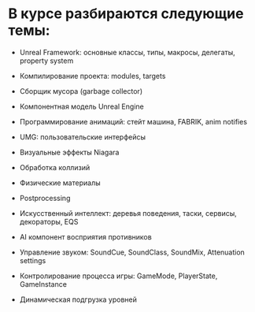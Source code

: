 
# В курсе разбираются следующие темы:

- Unreal Framework: основные классы, типы, макросы, делегаты, property system

- Компилирование проекта: modules, targets

- Сборщик мусора (garbage collector)

- Компонентная модель Unreal Engine

- Программирование анимаций: стейт машина, FABRIK, anim notifies

- UMG: пользовательские интерфейсы

- Визуальные эффекты Niagara

- Обработка коллизий

- Физические материалы

- Postprocessing

- Искусственный интеллект: деревья поведения, таски, сервисы, декораторы, EQS

- AI компонент восприятия противников

- Управление звуком: SoundCue, SoundClass, SoundMix, Attenuation settings

- Контролирование процесса игры: GameMode, PlayerState, GameInstance

- Динамическая подгрузка уровней

